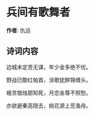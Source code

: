 # 兵间有歌舞者

**作者**: 仇远

## 诗词内容

边城未定苦无谋，年少金多绝不忧。

野战已酣红帕首，涂歌犹醉锦缠头。

蛾贪银烛那知死，月恋金尊不照愁。

亦欲避秦高隠去，桃花源上觅渔舟。

